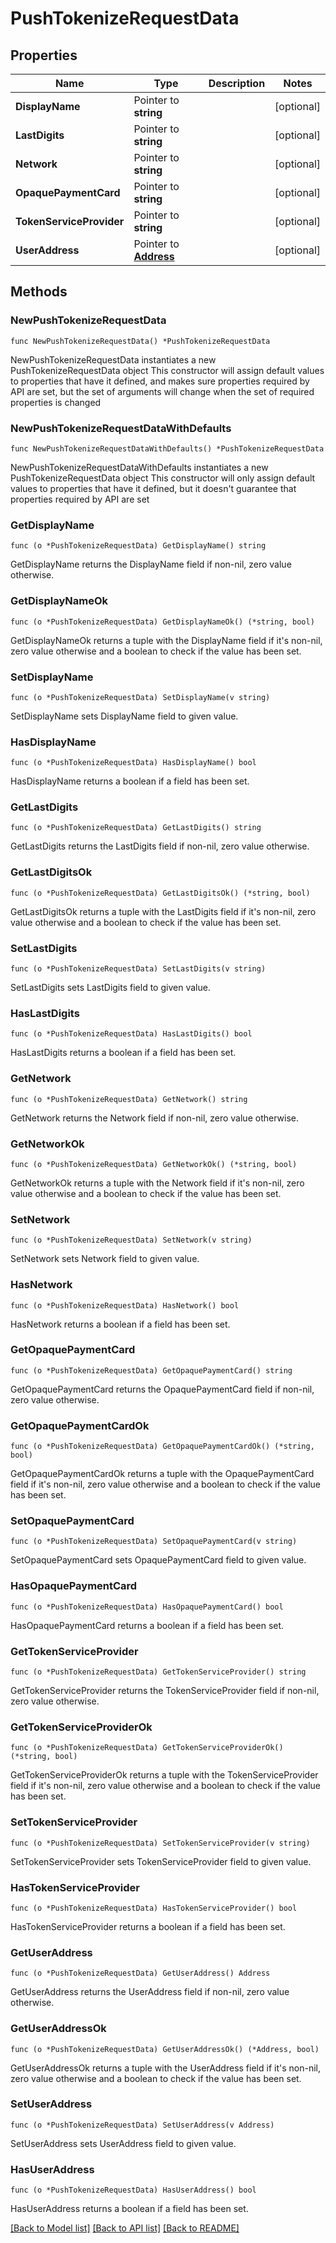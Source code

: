 # PushTokenizeRequestData

## Properties

Name | Type | Description | Notes
------------ | ------------- | ------------- | -------------
**DisplayName** | Pointer to **string** |  | [optional] 
**LastDigits** | Pointer to **string** |  | [optional] 
**Network** | Pointer to **string** |  | [optional] 
**OpaquePaymentCard** | Pointer to **string** |  | [optional] 
**TokenServiceProvider** | Pointer to **string** |  | [optional] 
**UserAddress** | Pointer to [**Address**](Address.md) |  | [optional] 

## Methods

### NewPushTokenizeRequestData

`func NewPushTokenizeRequestData() *PushTokenizeRequestData`

NewPushTokenizeRequestData instantiates a new PushTokenizeRequestData object
This constructor will assign default values to properties that have it defined,
and makes sure properties required by API are set, but the set of arguments
will change when the set of required properties is changed

### NewPushTokenizeRequestDataWithDefaults

`func NewPushTokenizeRequestDataWithDefaults() *PushTokenizeRequestData`

NewPushTokenizeRequestDataWithDefaults instantiates a new PushTokenizeRequestData object
This constructor will only assign default values to properties that have it defined,
but it doesn't guarantee that properties required by API are set

### GetDisplayName

`func (o *PushTokenizeRequestData) GetDisplayName() string`

GetDisplayName returns the DisplayName field if non-nil, zero value otherwise.

### GetDisplayNameOk

`func (o *PushTokenizeRequestData) GetDisplayNameOk() (*string, bool)`

GetDisplayNameOk returns a tuple with the DisplayName field if it's non-nil, zero value otherwise
and a boolean to check if the value has been set.

### SetDisplayName

`func (o *PushTokenizeRequestData) SetDisplayName(v string)`

SetDisplayName sets DisplayName field to given value.

### HasDisplayName

`func (o *PushTokenizeRequestData) HasDisplayName() bool`

HasDisplayName returns a boolean if a field has been set.

### GetLastDigits

`func (o *PushTokenizeRequestData) GetLastDigits() string`

GetLastDigits returns the LastDigits field if non-nil, zero value otherwise.

### GetLastDigitsOk

`func (o *PushTokenizeRequestData) GetLastDigitsOk() (*string, bool)`

GetLastDigitsOk returns a tuple with the LastDigits field if it's non-nil, zero value otherwise
and a boolean to check if the value has been set.

### SetLastDigits

`func (o *PushTokenizeRequestData) SetLastDigits(v string)`

SetLastDigits sets LastDigits field to given value.

### HasLastDigits

`func (o *PushTokenizeRequestData) HasLastDigits() bool`

HasLastDigits returns a boolean if a field has been set.

### GetNetwork

`func (o *PushTokenizeRequestData) GetNetwork() string`

GetNetwork returns the Network field if non-nil, zero value otherwise.

### GetNetworkOk

`func (o *PushTokenizeRequestData) GetNetworkOk() (*string, bool)`

GetNetworkOk returns a tuple with the Network field if it's non-nil, zero value otherwise
and a boolean to check if the value has been set.

### SetNetwork

`func (o *PushTokenizeRequestData) SetNetwork(v string)`

SetNetwork sets Network field to given value.

### HasNetwork

`func (o *PushTokenizeRequestData) HasNetwork() bool`

HasNetwork returns a boolean if a field has been set.

### GetOpaquePaymentCard

`func (o *PushTokenizeRequestData) GetOpaquePaymentCard() string`

GetOpaquePaymentCard returns the OpaquePaymentCard field if non-nil, zero value otherwise.

### GetOpaquePaymentCardOk

`func (o *PushTokenizeRequestData) GetOpaquePaymentCardOk() (*string, bool)`

GetOpaquePaymentCardOk returns a tuple with the OpaquePaymentCard field if it's non-nil, zero value otherwise
and a boolean to check if the value has been set.

### SetOpaquePaymentCard

`func (o *PushTokenizeRequestData) SetOpaquePaymentCard(v string)`

SetOpaquePaymentCard sets OpaquePaymentCard field to given value.

### HasOpaquePaymentCard

`func (o *PushTokenizeRequestData) HasOpaquePaymentCard() bool`

HasOpaquePaymentCard returns a boolean if a field has been set.

### GetTokenServiceProvider

`func (o *PushTokenizeRequestData) GetTokenServiceProvider() string`

GetTokenServiceProvider returns the TokenServiceProvider field if non-nil, zero value otherwise.

### GetTokenServiceProviderOk

`func (o *PushTokenizeRequestData) GetTokenServiceProviderOk() (*string, bool)`

GetTokenServiceProviderOk returns a tuple with the TokenServiceProvider field if it's non-nil, zero value otherwise
and a boolean to check if the value has been set.

### SetTokenServiceProvider

`func (o *PushTokenizeRequestData) SetTokenServiceProvider(v string)`

SetTokenServiceProvider sets TokenServiceProvider field to given value.

### HasTokenServiceProvider

`func (o *PushTokenizeRequestData) HasTokenServiceProvider() bool`

HasTokenServiceProvider returns a boolean if a field has been set.

### GetUserAddress

`func (o *PushTokenizeRequestData) GetUserAddress() Address`

GetUserAddress returns the UserAddress field if non-nil, zero value otherwise.

### GetUserAddressOk

`func (o *PushTokenizeRequestData) GetUserAddressOk() (*Address, bool)`

GetUserAddressOk returns a tuple with the UserAddress field if it's non-nil, zero value otherwise
and a boolean to check if the value has been set.

### SetUserAddress

`func (o *PushTokenizeRequestData) SetUserAddress(v Address)`

SetUserAddress sets UserAddress field to given value.

### HasUserAddress

`func (o *PushTokenizeRequestData) HasUserAddress() bool`

HasUserAddress returns a boolean if a field has been set.


[[Back to Model list]](../README.md#documentation-for-models) [[Back to API list]](../README.md#documentation-for-api-endpoints) [[Back to README]](../README.md)



